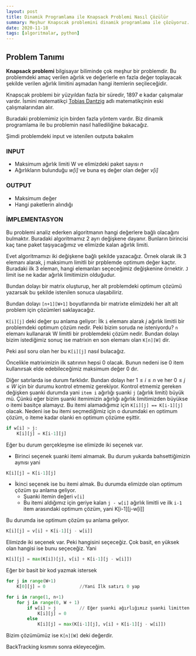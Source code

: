 ```yaml
---
layout: post
title: Dinamik Programlama ile Knapsack Problemi Nasıl Çözülür
summary: Meşhur Knapscak problemini dinamik programlama ile çözüyoruz. 
date: 2020-11-18
tags: [algoritmalar, python]
---
```



## Problem Tanımı

**Knapsack problemi** bilgisayar biliminde çok meşhur bir problemdir. Bu problemdeki amaç verilen ağırlık ve değerlerle en fazla değer toplayacak şekilde verilen ağırlık limitini aşmadan hangi itemlerin seçileceğidir. 




Knapscak problemi bir yüzyıldan fazla bir süredir, 1897 e kadar çalışmalar vardır. İsmini matematikçi [Tobias Dantzig](https://en.wikipedia.org/wiki/Tobias_Dantzig) adlı matematikçinin eski çalışmalarından alır. 

Buradaki problemimiz için birden fazla yöntem vardır. Biz dinamik programlama ile bu problemin nasıl hallediliğine bakacağız. 

Şimdi problemdeki input ve istenilen outputa bakalım

### INPUT
* Maksimum ağırlık limiti W ve elimizdeki paket sayısı *n*
* Ağırlıkların bulunduğu *w[i]* ve buna eş değer olan değer *v[i]*


### OUTPUT
* Maksimum değer
* Hangi paketlerin alındığı


### İMPLEMENTASYON
Bu problemi analiz ederken algoritmanın hangi değerlere bağlı olacağını bulmaktır. Buradaki algoritmamız 2 ayrı değişkene dayanır. Bunların birincisi kaç tane paket taşıyacağımız ve elimizde kalan ağırlık limiti.

Evet algoritmamızı iki değişkene bağlı şekilde yazacağız. Örnek olarak ilk 3 elemanı alarak, j maksimum limitli bir prpblemde optimum değer kaçtır. Buradaki ilk 3 eleman, hangi elemanları seçeceğimiz değişkenine örnektir. `J` limit ise ne kadar ağırlık limitimizin olduğudur. 

Bundan dolayı bir matrix oluşturup, her alt problemdeki optimum çözümü yazarsak bu şekilde istenilen sonuca ulaşabiliriz.

Bundan dolayı `[n+1][W+1]` boyutlarında bir matrixte elimizdeki her alt alt problem için çözümleri saklayacağız.

`K[i][j]` deki değer şu anlama geliyor: İlk `i` elemanı alarak *j* ağırlık limitli bir problemdeki optimum çözüm nedir.
Peki bizim soruda ne isteniyordu? `n` elemanı kullanarak W limitli bir problemdeki çözüm nedir. Bundan dolayı bizim istediğimiz sonuç ise matrixin en son elemanı olan `K[n][W]` dir. 

Peki asıl soru olan her bu `K[i][j]` nasıl bulacağız. 

Öncelikle matriximizin ilk satırının hepsi 0 olacak. Bunun nedeni ise 0 item kullanırsak elde edebileceğimiz maksimum değer 0 dır. 

Diğer satırlarda ise durum farklıdır. Bundan dolayı her $1\leq i \leq n$ ve her $0 \leq j \leq W$ için bir durumu kontrol etmemiz gerekiyor. Kontrol etmemiz gereken değişken şuanki durumda yani `item i` ağırlığı şuanki `j` (ağırlık limiti) büyük mü. Çünkü eğer bizim şuanki itemimizin ağırlığı ağırlık limitimizden büyükse o itemi basitçe alamayız. Bu itemi alamadığımız için `K[i][j] == K[i-1][j]` olacak. Nedeni ise bu itemi seçmediğimiz için o durumdaki en optimum çözüm, o iteme kadar olanki en optimum çözüme eşittir. 

``` python
if w[i] > j:
    K[i][j] = K[i-1][j]
```

Eğer bu durum gerçekleşme ise elimizde iki seçenek var. 

* Birinci seçenek şuanki itemi almamak. Bu durum yukarda bahsettiğimizin aynısı yani 

```python
K[i][j] = K[i-1][j]
```

* İkinci seçenek ise bu itemi almak. Bu durumda elimizde olan 
optimum çözüm şu anlama geliyor.
  * Şuanki itemin değeri `v[i]`
  * Bu itemi aldığımız için geriye kalan `j - w[i]` ağırlık limitli ve ilk `i-1` item arasındaki optimum çözüm, yani K[i-1][j-w[i]]

Bu durumda ise optimum çözüm şu anlama geliyor. 
```python
K[i][j] = v[i] + K[i-1][j - w[i]]
```

Elimizde iki seçenek var. Peki hangisini seçeceğiz. Çok basit, en yüksek olan hangisi ise bunu seçeceğiz. Yani 

```python
K[i][j] = max(K[i])[j], v[i] + K[i-1][j - w[i]])
```

Eğer bir basit bir kod yazmak istersek 

```python
for j in range(W+1)
    K[0][j] = 0             //Yani İlk satırı 0 yap

for i in range(1, n+1)
    for j in range(0, W + 1)
        if w[i] > j         // Eğer şuanki ağırlığımız şuanki limitten büyükse
            K[i][j] = 0
        else
            K[i][j] = max(K[i-1][j], v[i] + K[i-1][j - w[i]])
```

Bizim çözümümüz ise `K[n][W]` deki değerdir.


BackTracking kısmını sonra ekleyeceğim.





